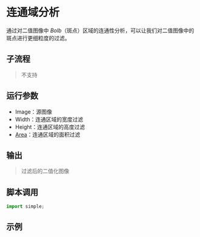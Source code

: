 # 连通域分析
通过对二值图像中 *Bolb*（斑点）区域的连通性分析，可以让我们对二值图像中的斑点进行更细粒度的过滤。

## 子流程
> 不支持


## 运行参数

* Image：源图像
* Width：连通区域的宽度过滤
* Height：连通区域的高度过滤
* [Area](../../types/Range.md)：连通区域的面积过滤


## 输出

> 过滤后的二值化图像    


## 脚本调用

```python
import simple;

```

## 示例